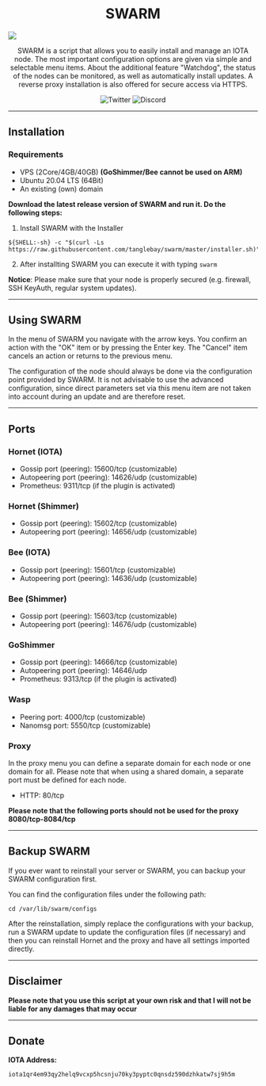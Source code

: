 <h1 align="center">
SWARM
</h1>

<p><img src="https://raw.githubusercontent.com/tanglebay/swarm/master/logo/swarm_gh_banner.png?sanitize=true"></p>

<p align="center">
SWARM is a script that allows you to easily install and manage an IOTA node. The most important configuration options are given via simple and selectable menu items. About the additional feature "Watchdog", the status of the nodes can be monitored, as well as automatically install updates. A reverse proxy installation is also offered for secure access via HTTPS.
</p>

<p align="center">
    <a href="https://twitter.com/TANGLEBAY" style="text-decoration:none;"><img src="https://img.shields.io/badge/Twitter-9cf.svg?logo=twitter" alt="Twitter"></a>
    <a href="https://discord.tanglebay.com/" style="text-decoration:none;"><img src="https://img.shields.io/badge/Discord-9cf.svg?logo=discord" alt="Discord"></a>
</p>

---

## Installation

### Requirements
- VPS (2Core/4GB/40GB) **(GoShimmer/Bee cannot be used on ARM)**
- Ubuntu 20.04 LTS (64Bit)
- An existing (own) domain

**Download the latest release version of SWARM and run it. Do the following steps:**

1. Install SWARM with the Installer
```shell
${SHELL:-sh} -c "$(curl -Ls https://raw.githubusercontent.com/tanglebay/swarm/master/installer.sh)"
```
2. After installting SWARM you can execute it with typing `swarm`

**Notice**: Please make sure that your node is properly secured (e.g. firewall, SSH KeyAuth, regular system updates).

---

## Using SWARM
In the menu of SWARM you navigate with the arrow keys. You confirm an action with the "OK" item or by pressing the Enter key. The "Cancel" item cancels an action or returns to the previous menu.

The configuration of the node should always be done via the configuration point provided by SWARM. It is not advisable to use the advanced configuration, since direct parameters set via this menu item are not taken into account during an update and are therefore reset.

---

## Ports
### Hornet (IOTA)
- Gossip port (peering): 15600/tcp (customizable)
- Autopeering port (peering): 14626/udp (customizable)
- Prometheus: 9311/tcp (if the plugin is activated)
### Hornet (Shimmer)
- Gossip port (peering): 15602/tcp (customizable)
- Autopeering port (peering): 14656/udp (customizable)
### Bee (IOTA)
- Gossip port (peering): 15601/tcp (customizable)
- Autopeering port (peering): 14636/udp (customizable)
### Bee (Shimmer)
- Gossip port (peering): 15603/tcp (customizable)
- Autopeering port (peering): 14676/udp (customizable)
### GoShimmer
- Gossip port (peering): 14666/tcp (customizable)
- Autopeering port (peering): 14646/udp
- Prometheus: 9313/tcp (if the plugin is activated)
### Wasp
- Peering port: 4000/tcp (customizable)
- Nanomsg port: 5550/tcp (customizable)
### Proxy
In the proxy menu you can define a separate domain for each node or one domain for all. Please note that when using a shared domain, a separate port must be defined for each node.
- HTTP: 80/tcp

**Please note that the following ports should not be used for the proxy 8080/tcp-8084/tcp**

---

## Backup SWARM
If you ever want to reinstall your server or SWARM, you can backup your SWARM configuration first.

You can find the configuration files under the following path:
```shell
cd /var/lib/swarm/configs
```

After the reinstallation, simply replace the configurations with your backup, run a SWARM update to update the configuration files (if necessary) and then you can reinstall Hornet and the proxy and have all settings imported directly.

---

## Disclaimer

**Please note that you use this script at your own risk and that I will not be liable for any damages that may occur**

---

## Donate

**IOTA Address:**
```
iota1qr4em93qy2helq9vcxp5hcsnju70ky3pyptc0qnsdz590dzhkatw7sj9h5m
```